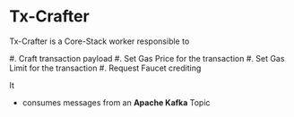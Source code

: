 # Tx-Crafter

Tx-Crafter is a Core-Stack worker responsible to 

#. Craft transaction payload
#. Set Gas Price for the transaction
#. Set Gas Limit for the transaction
#. Request Faucet crediting

It
- consumes messages from an **Apache Kafka** Topic
